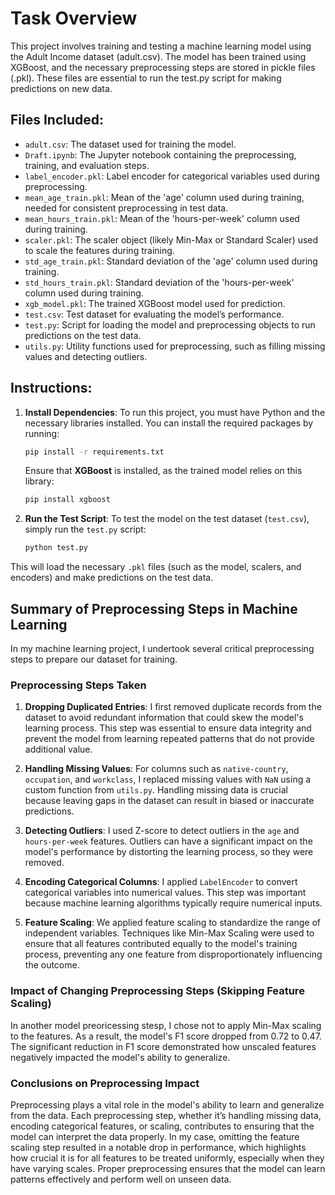 # Task Overview
This project involves training and testing a machine learning model using the Adult Income dataset (adult.csv). The model has been trained using XGBoost, and the necessary preprocessing steps are stored in pickle files (.pkl). These files are essential to run the test.py script for making predictions on new data.
## Files Included:

- `adult.csv`: The dataset used for training the model.
- `Draft.ipynb`: The Jupyter notebook containing the preprocessing, training, and evaluation steps.
- `label_encoder.pkl`: Label encoder for categorical variables used during preprocessing.
- `mean_age_train.pkl`: Mean of the 'age' column used during training, needed for consistent preprocessing in test data.
- `mean_hours_train.pkl`: Mean of the 'hours-per-week' column used during training.
- `scaler.pkl`: The scaler object (likely Min-Max or Standard Scaler) used to scale the features during training.
- `std_age_train.pkl`: Standard deviation of the 'age' column used during training.
- `std_hours_train.pkl`: Standard deviation of the 'hours-per-week' column used during training.
- `xgb_model.pkl`: The trained XGBoost model used for prediction.
- `test.csv`: Test dataset for evaluating the model’s performance.
- `test.py`: Script for loading the model and preprocessing objects to run predictions on the test data.
- `utils.py`: Utility functions used for preprocessing, such as filling missing values and detecting outliers.

## Instructions:

1. **Install Dependencies**:
   To run this project, you must have Python and the necessary libraries installed. You can install the required packages by running:

   ```bash
   pip install -r requirements.txt
   ```

   Ensure that **XGBoost** is installed, as the trained model relies on this library:

   ```bash
   pip install xgboost
   ```

2. **Run the Test Script**:
   To test the model on the test dataset (`test.csv`), simply run the `test.py` script:

   ```bash
   python test.py
   ```

This will load the necessary `.pkl` files (such as the model, scalers, and encoders) and make predictions on the test data.

## Summary of Preprocessing Steps in Machine Learning

In my machine learning project, I undertook several critical preprocessing steps to prepare our dataset for training. 

### Preprocessing Steps Taken

1. **Dropping Duplicated Entries**: 
   I first removed duplicate records from the dataset to avoid redundant information that could skew the model's learning process. This step was essential to ensure data integrity and prevent the model from learning repeated patterns that do not provide additional value.
2. **Handling Missing Values**: 
   For columns such as `native-country`, `occupation`, and `workclass`, I replaced missing values with `NaN` using a custom function from `utils.py`. Handling missing data is crucial because leaving gaps in the dataset can result in biased or inaccurate predictions.

3. **Detecting Outliers**:
   I used Z-score to detect outliers in the `age` and `hours-per-week` features. Outliers can have a significant impact on the model's performance by distorting the learning process, so they were removed.
4. **Encoding Categorical Columns**: 
   I applied `LabelEncoder` to convert categorical variables into numerical values. This step was important because machine learning algorithms typically require numerical inputs.

5. **Feature Scaling**: 
   We applied feature scaling to standardize the range of independent variables. Techniques like Min-Max Scaling were used to ensure that all features contributed equally to the model's training process, preventing any one feature from disproportionately influencing the outcome.

### Impact of Changing Preprocessing Steps (Skipping Feature Scaling)

In another model preoricessing stesp, I chose not to apply Min-Max scaling to the features. As a result, the model's F1 score dropped from 0.72 to 0.47. The significant reduction in F1 score demonstrated how unscaled features negatively impacted the model's ability to generalize.
### Conclusions on Preprocessing Impact

Preprocessing plays a vital role in the model's ability to learn and generalize from the data. Each preprocessing step, whether it’s handling missing data, encoding categorical features, or scaling, contributes to ensuring that the model can interpret the data properly. In my case, omitting the feature scaling step resulted in a notable drop in performance, which highlights how crucial it is for all features to be treated uniformly, especially when they have varying scales. Proper preprocessing ensures that the model can learn patterns effectively and perform well on unseen data.